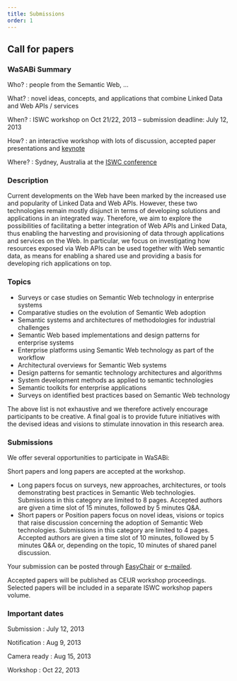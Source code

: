 ```yaml
---
title: Submissions
order: 1
---
```


## Call for papers

### WaSABi Summary

Who?
: people from the Semantic Web, ...

What?
: novel ideas, concepts, and applications that combine Linked Data and Web APIs / services

When?
: ISWC workshop on Oct 21/22, 2013 – submission deadline: July 12, 2013

How?
: an interactive workshop with lots of discussion, accepted paper presentations and [keynote](/keynote/)

Where?
: Sydney, Australia at the [ISWC conference](http://iswc2013.semanticweb.org/)

### Description
Current developments on the Web have been marked by the increased use and popularity of Linked Data and Web APIs. However, these two technologies remain mostly disjunct in terms of developing solutions and applications in an integrated way. Therefore, we aim to explore the possibilities of facilitating a better integration of Web APIs and Linked Data, thus enabling the harvesting and provisioning of data through applications and services on the Web. In particular, we focus on investigating how resources exposed via Web APIs can be used together with Web semantic data, as means for enabling a shared use and providing a basis for developing rich applications on top.

### Topics
- Surveys or case studies on Semantic Web technology in enterprise systems
- Comparative studies on the evolution of Semantic Web adoption
- Semantic systems and architectures of methodologies for industrial challenges
- Semantic Web based implementations and design patterns for enterprise systems
- Enterprise platforms using Semantic Web technology as part of the workflow
- Architectural overviews for Semantic Web systems
- Design patterns for semantic technology architectures and algorithms
- System development methods as applied to semantic technologies
- Semantic toolkits for enterprise applications
- Surveys on identified best practices based on Semantic Web technology


The above list is not exhaustive and we therefore actively encourage participants to be creative.
A final goal is to provide future initiatives with the devised ideas and visions to stimulate innovation in this research area.

### Submissions
We offer several opportunities to participate in WaSABi:

Short papers and long papers are accepted at the workshop.
- Long papers focus on surveys, new approaches, architectures, or tools demonstrating best practices in Semantic Web technologies. Submissions in this category are limited to 8 pages. Accepted authors are given a time slot of 15 minutes, followed by 5 minutes Q&A.
- Short papers or Position papers focus on novel ideas, visions or topics that raise discussion concerning the adoption of Semantic Web technologies. Submissions in this category are limited to 4 pages. Accepted authors are given a time slot of 10 minutes, followed by 5 minutes Q&A or, depending on the topic, 10 minutes of shared panel discussion.


Your submission can be posted through [EasyChair](https://www.easychair.org/conferences/?conf=wasabi2013) or [e-mailed](mailto:iswcwasabi2013@gmail.com).

Accepted papers will be published as CEUR workshop proceedings. Selected papers will be included in a separate ISWC workshop papers volume.

### Important dates
Submission
: July 12, 2013

Notification
: Aug 9, 2013

Camera ready
: Aug 15, 2013

Workshop
: Oct 22, 2013
